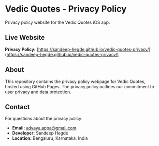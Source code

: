 # Vedic Quotes - Privacy Policy

Privacy policy website for the Vedic Quotes iOS app.

## Live Website

**Privacy Policy:** [https://sandeep-hegde.github.io/vedic-quotes-privacy/](https://sandeep-hegde.github.io/vedic-quotes-privacy/)

## About

This repository contains the privacy policy webpage for Vedic Quotes, hosted using GitHub Pages. The privacy policy outlines our commitment to user privacy and data protection.

## Contact

For questions about the privacy policy:
- **Email:** advaya.appa@gmail.com
- **Developer:** Sandeep Hegde
- **Location:** Bengaluru, Karnataka, India
